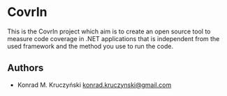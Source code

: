 # CovrIn

This is the CovrIn project which aim is to create an open source tool to
measure code coverage in .NET applications that is independent from the used
framework and the method you use to run the code.

## Authors

- Konrad M. Kruczyński <konrad.kruczynski@gmail.com>
